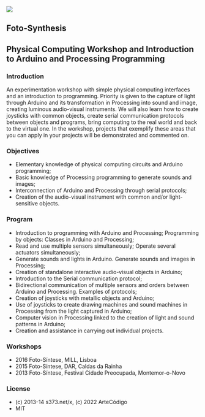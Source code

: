 ![](./wksFoto-Síntese-ic512.png)

## Foto-Synthesis
## Physical Computing Workshop and Introduction to Arduino and Processing  Programming
### Introduction
An experimentation workshop with simple physical computing interfaces and an introduction to programming. Priority is given to the capture of light through Arduino and its transformation in Processing into sound and image, creating luminous audio-visual instruments. We will also learn how to create joysticks with common objects, create serial communication protocols between objects and programs, bring computing to the real world and back to the virtual one. In the workshop, projects that exemplify these areas that you can apply in your projects will be demonstrated and commented on.


### Objectives
- Elementary knowledge of physical computing circuits and Arduino programming;
- Basic knowledge of Processing programming to generate sounds and images;
- Interconnection of Arduino and Processing through serial protocols;
- Creation of the audio-visual instrument with common and/or light-sensitive objects.


### Program
- Introduction to programming with Arduino and Processing; Programming by objects: Classes in Arduino and Processing;
- Read and use multiple sensors simultaneously; Operate several actuators simultaneously;
- Generate sounds and lights in Arduino. Generate sounds and images in Processing;
- Creation of standalone interactive audio-visual objects in Arduino;
- Introduction to the Serial communication protocol;
- Bidirectional communication of multiple sensors and orders between Arduino and Processing. Examples of protocols;
- Creation of joysticks with metallic objects and Arduino;
- Use of joysticks to create drawing machines and sound machines in Processing from the light captured in Arduino;
- Computer vision in Processing linked to the creation of light and sound patterns in Arduino;
- Creation and assistance in carrying out individual projects.


### Workshops
- 2016 Foto-Síntese, MILL, Lisboa 
- 2015 Foto-Síntese, DAR, Caldas da Rainha 
- 2013 Foto-Síntese, Festival Cidade Preocupada, Montemor-o-Novo 

### License
- (c) 2013-14 s373.net/x, (c) 2022 ArteCódigo
- MIT